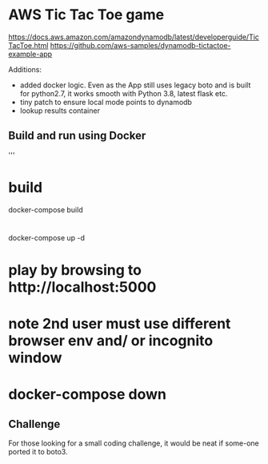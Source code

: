
# AWS Tic Tac Toe game 

https://docs.aws.amazon.com/amazondynamodb/latest/developerguide/TicTacToe.html
https://github.com/aws-samples/dynamodb-tictactoe-example-app

Additions:
- added docker logic. Even as the App still uses legacy boto and is built for python2.7, it works smooth with Python 3.8, latest flask etc. 
- tiny patch to ensure local mode points to dynamodb
- lookup results container


## Build and run using Docker
'''
# build
docker-compose build

# 
docker-compose up -d

# play by browsing to http://localhost:5000
# note 2nd user must use different browser env and/ or incognito window

# 
# docker-compose down


## Challenge
For those looking for a small coding challenge, it would be neat if some-one ported it to boto3.
